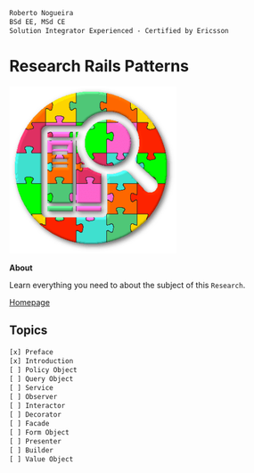 ```
Roberto Nogueira  
BSd EE, MSd CE
Solution Integrator Experienced - Certified by Ericsson
```
# Research Rails Patterns

![project image](images/research.png)

**About**

Learn everything you need to about the subject of this `Research`.

[Homepage]()

## Topics
```
[x] Preface
[x] Introduction
[ ] Policy Object
[ ] Query Object
[ ] Service
[ ] Observer
[ ] Interactor
[ ] Decorator
[ ] Facade
[ ] Form Object
[ ] Presenter
[ ] Builder
[ ] Value Object
```
